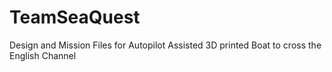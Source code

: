 # TeamSeaQuest
Design and Mission Files for Autopilot Assisted 3D printed Boat to cross the English Channel
